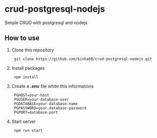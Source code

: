 # crud-postgresql-nodejs
Simple CRUD with postgresql and nodejs

## How to use

1. Clone this repository

        git clone https://github.com/kinha08/crud-postgresql-nodejs.git

2. Install packages

        npm install
        
3. Create a **.env** file white this informations

        PGHOST=your-host
        PGUSER=your-database-user
        PGDATABASE=your-database-name
        PGPASSWORD=your-database-password
        PGPORT=database-port
  
4. Start server

        npm run start

